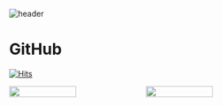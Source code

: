 <!-- 머리말 -->
![header](https://capsule-render.vercel.app/api?type=wave&color=timeGradient&height=300&section=header&text=Welcome%20SangJin's%20GitHub&animation=fadeIn&fontSize=50)

# GitHub
[![Hits](https://hits.seeyoufarm.com/api/count/incr/badge.svg?url=https%3A%2F%2Fgithub.com%2Fhamsangjin%2Fhit-counter&count_bg=%2379C83D&title_bg=%23555555&icon=&icon_color=%230082FD&title=%EA%B9%83%ED%97%88%EB%B8%8C+%EB%B0%A9%EB%AC%B8%EC%9E%90%EC%88%98&edge_flat=false)](https://hits.seeyoufarm.com)

<!-- Git Stats, Top Langs -->
<div style="display: flex">
     <img width="49%" src="https://github-readme-stats.vercel.app/api/top-langs/?username=hamsangjin&layout=compact&theme=transparent" />  
    <img width="49%" src="https://github-readme-stats.vercel.app/api?username=hamsangjin&show_icons=true&theme=transparent" />
</div>

<!-- Git badge -->
<!-- <div style="display: flex">
    <img width="100%" src="https://github-profile-trophy.vercel.app/?username=hamsangjin&no-bg=true&column=7&theme=darkhub" />
</div>

<br/> -->

<!-- # 🏆 Baekjoon solved rank 🏆 (We'll work harder!)
[![Solved.ac Profile](http://mazassumnida.wtf/api/generate_badge?boj=hamsangjin)](https://solved.ac/hamsangjin) -->

<!-- # 📚 Tech stack
[![My Skills](https://skillicons.dev/icons?i=html,css,js,react,nextjs,redux,emotion,sass,mongodb,mysql&perline=5)](https://skillicons.dev)

<br/>


# 🔨 Tools
[![My Skills](https://skillicons.dev/icons?i=git,github,gitlab,vscode,aws,jenkins,figma&perline=5)](https://skillicons.dev) -->
